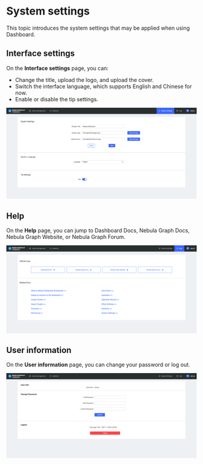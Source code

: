 # System settings

This topic introduces the system settings that may be applied when using Dashboard.

## Interface settings

On the **Interface settings** page, you can:

- Change the title, upload the logo, and upload the cover.
- Switch the interface language, which supports English and Chinese for now.
- Enable or disable the tip settings.

![settings](../nebula-dashboard-en/figs/ds-033.png)

## Help

On the **Help** page, you can jump to Dashboard Docs, Nebula Graph Docs, Nebula Graph Website, or Nebula Graph Forum.

![help](../nebula-dashboard-en/figs/ds-034.png)

## User information

On the **User information** page, you can change your password or log out.

![information](../nebula-dashboard-en/figs/ds-035.png)
